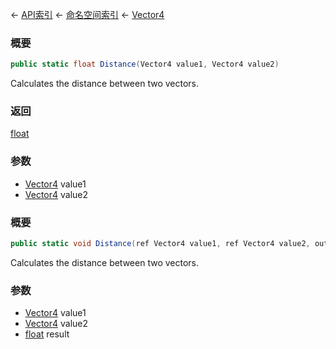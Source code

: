 ← [API索引](Api-Index) ← [命名空间索引](Namespace-Index) ← [Vector4](VRageMath.Vector4)

### 概要

```csharp
public static float Distance(Vector4 value1, Vector4 value2)
```

Calculates the distance between two vectors.

### 返回

[float](https://docs.microsoft.com/en-us/dotnet/api/System.Single?view=netframework-4.6)

### 参数

* [Vector4](VRageMath.Vector4) value1
* [Vector4](VRageMath.Vector4) value2
### 概要

```csharp
public static void Distance(ref Vector4 value1, ref Vector4 value2, out float result)
```

Calculates the distance between two vectors.

### 参数

* [Vector4](VRageMath.Vector4) value1
* [Vector4](VRageMath.Vector4) value2
* [float](https://docs.microsoft.com/en-us/dotnet/api/System.Single?view=netframework-4.6) result
